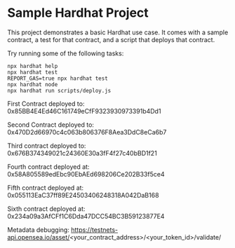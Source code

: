 # Sample Hardhat Project

This project demonstrates a basic Hardhat use case. It comes with a sample contract, a test for that contract, and a script that deploys that contract.

Try running some of the following tasks:

```shell
npx hardhat help
npx hardhat test
REPORT_GAS=true npx hardhat test
npx hardhat node
npx hardhat run scripts/deploy.js
```

First Contract deployed to: 0x85BB4E4Ed46C161749eCfF9323930973391b4Dd1

Second Contract deployed to: 0x470D2d66970c4c063b806376F8Aea3DdC8eCa6b7

Third contract deployed to: 0x676B374349021c24360E30a3fF4f27c40bBD1f21

Fourth contract deployed at: 0x58A805589edEbc90EbAEd698206Ce202B33f5ce4

Fifth contract deployed at: 0x055113EaC37ff89E24503406248318A042DaB168

Sixth contract deployed at: 0x234a09a3AfCFf1C6Dda47DCC54BC3B59123877E4

Metadata debugging: https://testnets-api.opensea.io/asset/<your_contract_address>/<your_token_id>/validate/ 
